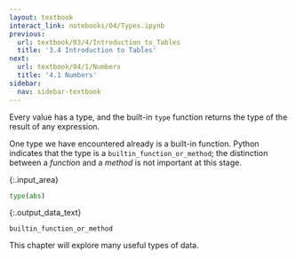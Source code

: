```yaml
---
layout: textbook
interact_link: notebooks/04/Types.ipynb
previous:
  url: textbook/03/4/Introduction_to_Tables
  title: '3.4 Introduction to Tables'
next:
  url: textbook/04/1/Numbers
  title: '4.1 Numbers'
sidebar:
  nav: sidebar-textbook
---
```


Every value has a type, and the built-in `type` function returns the type of the result of any expression.

One type we have encountered already is a built-in function. Python indicates that the type is a `builtin_function_or_method`; the distinction between a *function* and a *method* is not important at this stage.


{:.input_area}
```python
type(abs)
```




{:.output_data_text}
```
builtin_function_or_method
```



This chapter will explore many useful types of data.
